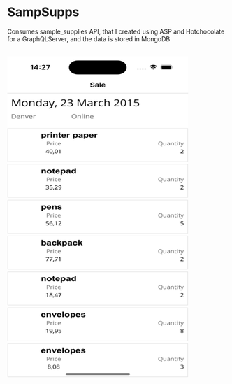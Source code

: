 # SampSupps

Consumes sample_supplies API, that I created using ASP and Hotchocolate for a GraphQLServer, and the data is stored in MongoDB

</br>
<img src="/SampSupps/SampSupps/screenshots/latest.png" alt="Screenshot" width="414" height="736">